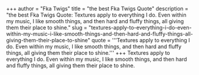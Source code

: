 +++
author = "Fka Twigs"
title = "the best Fka Twigs Quote"
description = "the best Fka Twigs Quote: Textures apply to everything I do. Even within my music, I like smooth things, and then hard and fluffy things, all giving them their place to shine."
slug = "textures-apply-to-everything-i-do-even-within-my-music-i-like-smooth-things-and-then-hard-and-fluffy-things-all-giving-them-their-place-to-shine"
quote = '''Textures apply to everything I do. Even within my music, I like smooth things, and then hard and fluffy things, all giving them their place to shine.'''
+++
Textures apply to everything I do. Even within my music, I like smooth things, and then hard and fluffy things, all giving them their place to shine.
